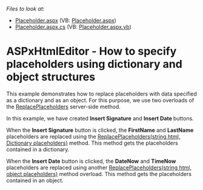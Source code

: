 <!-- default file list -->
*Files to look at*:

* [Placeholder.aspx](./CS/Placeholder/Placeholder.aspx) (VB: [Placeholder.aspx](./VB/Placeholder/Placeholder.aspx))
* [Placeholder.aspx.cs](./CS/Placeholder/Placeholder.aspx.cs) (VB: [Placeholder.aspx.vb](./VB/Placeholder/Placeholder.aspx.vb))
<!-- default file list end -->
# ASPxHtmlEditor - How to specify placeholders using dictionary and object structures


<p>This example demonstrates how to replace placeholders with data specified as a dictionary and as an object. For this purpose, we use two overloads of the <a href="http://help.devexpress.com/#AspNet/DevExpressWebASPxHtmlEditorASPxHtmlEditor_ReplacePlaceholderstopic">ReplacePlaceholders</a> server-side method.</p>
<p>In this example, we have created <strong>Insert Signature</strong> and <strong>Insert Date </strong>buttons.</p>
<p>When the <strong>Insert Signature</strong> button is clicked, the <strong>FirstName</strong> and <strong>LastName</strong> placeholders are replaced using the <a href="https://documentation.devexpress.com/#AspNet/DevExpressWebASPxHtmlEditorASPxHtmlEditor_ReplacePlaceholderstopic%288Yxmrw%29">ReplacePlaceholders(string html, Dictionary <String, String> placeholders)</a> method. This method gets the placeholders contained in a dictionary.</p>
<p>When the <strong>Insert Date</strong> button is clicked, the <strong>DateNow</strong> and <strong>TimeNow</strong> placeholders are replaced using another <a href="https://documentation.devexpress.com/#AspNet/DevExpressWebASPxHtmlEditorASPxHtmlEditor_ReplacePlaceholderstopic%28SwhGdw%29">ReplacePlaceholders(string html, object placeholders)</a> method overload. This method gets the placeholders contained in an object.</p>

<br/>


